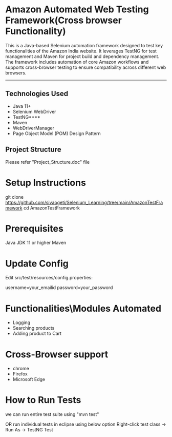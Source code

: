 #  Amazon Automated Web Testing Framework(Cross browser Functionality)

This is a Java-based Selenium automation framework designed to test key functionalities of the Amazon India website. 
It leverages TestNG for test management and Maven for project build and dependency management.
The framework includes automation of core Amazon workflows and supports cross-browser testing to ensure compatibility across different web browsers.

---

##  Technologies Used

- Java 11+
- Selenium WebDriver
- TestNG****
- Maven
- WebDriverManager
- Page Object Model (POM) Design Pattern


## Project Structure

Please refer "Project_Structure.doc" file 

# Setup Instructions
git clone https://github.com/sivaogeti/Selenium_Learning/tree/main/AmazonTestFramework
cd AmazonTestFramework

# Prerequisites
Java JDK 11 or higher
Maven

# Update Config
Edit src/test/resources/config.properties:

username=your_emailid
password=your_password

# Functionalities\Modules Automated
- Logging
- Searching products
- Adding product to Cart

# Cross-Browser support
- chrome
- Firefox
- Microsoft Edge
  

# How to Run Tests
we can run entire test suite using "mvn test"

OR
run individual tests in eclipse using below option
Right-click test class → Run As → TestNG Test
